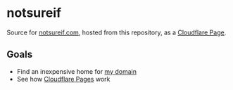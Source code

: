 # notsureif
Source for [notsureif.com](http://notsureif.com), hosted from this repository, as a [Cloudflare Page](https://pages.cloudflare.com/).

## Goals

- Find an inexpensive home for [my domain](http://notsureif.com)
- See how [Cloudflare Pages](https://pages.cloudflare.com/) work
